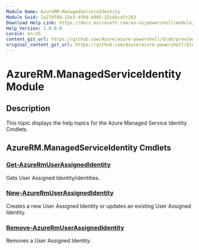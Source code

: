 ```yaml
---
Module Name: AzureRM.ManagedServiceIdentity
Module Guid: 2a27df8b-15e3-4fb9-b885-22c6bcafc203
Download Help Link: https://docs.microsoft.com/en-us/powershell/module/azurerm.managedserviceidentity
Help Version: 1.0.0.0
Locale: en-US
content_git_url: https://github.com/Azure/azure-powershell/blob/preview/src/ResourceManager/ManagedServiceIdentity/Commands.ManagedServiceIdentity/help/AzureRM.ManagedServiceIdentity.md
original_content_git_url: https://github.com/Azure/azure-powershell/blob/preview/src/ResourceManager/ManagedServiceIdentity/Commands.ManagedServiceIdentity/help/AzureRM.ManagedServiceIdentity.md
---
```


# AzureRM.ManagedServiceIdentity Module
## Description
This topic displays the help topics for the Azure Managed Service Identity Cmdlets.

## AzureRM.ManagedServiceIdentity Cmdlets
### [Get-AzureRmUserAssignedIdentity](Get-AzureRmUserAssignedIdentity.md)
Gets User Assigned Identity/identities.

### [New-AzureRmUserAssignedIdentity](New-AzureRmUserAssignedIdentity.md)
Creates a new User Assigned Identity or updates an existing User Assigned Identity.

### [Remove-AzureRmUserAssignedIdentity](Remove-AzureRmUserAssignedIdentity.md)
Removes a User Assigned Identity.

